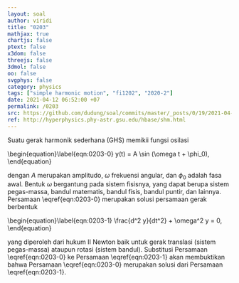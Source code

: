 ```yaml
---
layout: soal
author: viridi
title: "0203"
mathjax: true
chartjs: false
ptext: false
x3dom: false
threejs: false
3dmol: false
oo: false
svgphys: false
category: physics
tags: ["simple harmonic motion", "fi1202", "2020-2"]
date: 2021-04-12 06:52:00 +07
permalink: /0203
src: https://github.com/dudung/soal/commits/master/_posts/0/19/2021-04-12-simple-harmonic-motion-2.md
ref: http://hyperphysics.phy-astr.gsu.edu/hbase/shm.html
---
```

Suatu gerak harmonik sederhana (GHS) memikii fungsi osilasi

\begin{equation}\label{eqn:0203-0}
y(t) = A \sin (\omega t + \phi_0),
\end{equation}

dengan $A$ merupakan amplitudo, $\omega$ frekuensi angular, dan $\phi_0$ adalah fasa awal. Bentuk $\omega$ bergantung pada sistem fisisnya, yang dapat berupa sistem pegas-massa, bandul matematis, bandul fisis, bandul puntir, dan lainnya. Persamaan \eqref{eqn:0203-0} merupakan solusi persamaan gerak berbentuk

\begin{equation}\label{eqn:0203-1}
\frac{d^2 y}{dt^2} + \omega^2 y = 0,
\end{equation}

yang diperoleh dari hukum II Newton baik untuk gerak translasi (sistem pegas-massa) ataupun rotasi (sistem bandul). Substitusi Persamaan \eqref{eqn:0203-0} ke Persamaan \eqref{eqn:0203-1} akan membuktikan bahwa Persamaan \eqref{eqn:0203-0} merupakan solusi dari Persamaan \eqref{eqn:0203-1}.

